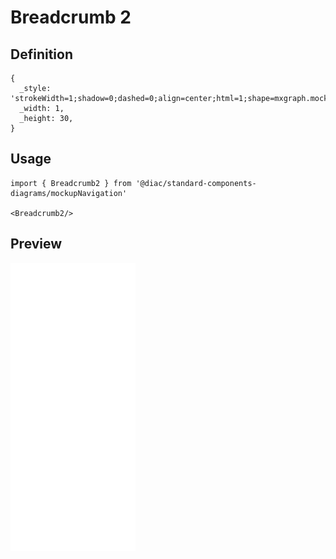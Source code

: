 # Breadcrumb 2

## Definition

```
{
  _style: 'strokeWidth=1;shadow=0;dashed=0;align=center;html=1;shape=mxgraph.mockup.navigation.anchor;fontSize=24;fontColor=#aaaaaa;fontStyle=1;',
  _width: 1,
  _height: 30,
}
```

## Usage

```
import { Breadcrumb2 } from '@diac/standard-components-diagrams/mockupNavigation'

<Breadcrumb2/>
```

## Preview

<img src="./breadcrumb-2.png" width="200"/>

